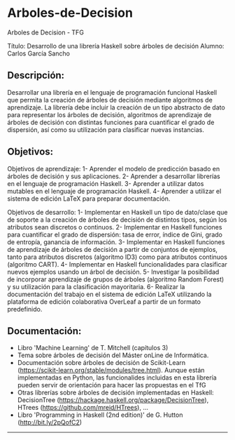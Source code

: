 # Arboles-de-Decision
Arboles de Decision - TFG

Título: Desarrollo de una librería Haskell sobre árboles de decisión
Alumno: Carlos García Sancho

 Descripción:
-------------------------------------------------------------------------------

Desarrollar una librería en el lenguaje de programación funcional Haskell que
permita la creación de árboles de decisión mediante algoritmos de aprendizaje.
La librería debe incluir la creación de un tipo abstracto de dato para
representar los árboles de decisión, algoritmos de aprendizaje de árboles de
decisión con distintas funciones para cuantificar el grado de dispersión, así
como su utilización para clasificar nuevas instancias.

 Objetivos:
-------------------------------------------------------------------------------

Objetivos de aprendizaje:
1- Aprender el modelo de predicción basado en árboles de decisión y sus
aplicaciones. 
2- Aprender a desarrollar librerías en el lenguaje de programación Haskell.
3- Aprender a utilizar datos mutables en el lenguaje de programación Haskell.
4- Aprender a utilizar el sistema de edición LaTeX para preparar documentación.

Objetivos de desarrollo:
1- Implementar en Haskell un tipo de dato/clase que de soporte a la creación de
árboles de decisión de distintos tipos, según los atributos sean discretos o
continuos. 
2- Implementar en Haskell funciones para cuantificar el grado de dispersión:
tasa de error, índice de Gini, grado de entropía, ganancia de información.
3- Implementar en Haskell funciones de aprendizaje de árboles de decisión a
partir de conjuntos de ejemplos, tanto para atributos discretos (algoritmo ID3)
como para atributos continuos (algoritmo CART).
4- Implementar en Haskell funcionalidades para clasificar nuevos ejemplos
usando un árbol de decisión.
5- Investigar la posibilidad de incorporar aprendizaje de grupos de árboles
(algoritmo Random Forest) y su utilización para la clasificación mayoritaria.
6- Realizar la documentación del trabajo en el sistema de edición LaTeX
utilizando la plataforma de edición colaborativa OverLeaf a partir de un
formato predefinido.

 Documentación:
-------------------------------------------------------------------------------
- Libro 'Machine Learning' de T. Mitchell (capítulos 3)
- Tema sobre árboles de decisión del Máster onLine de Informática.
- Documentación sobre árboles de decisión de Scikit-Learn
  (https://scikit-learn.org/stable/modules/tree.html). Aunque están
  implementadas en Python, las funcionalides incluidas en esta librería pueden
  servir de orientación para hacer las propuestas en el TfG
- Otras librerías sobre árboles de decisión implementadas en Haskell:
  DecisionTree (https://hackage.haskell.org/package/DecisionTree),
  HTrees (https://github.com/mreid/HTrees), ...
- Libro 'Programming in Haskell (2nd edition)' de G. Hutton
  (http://bit.ly/2pQofC2)

-------------------------------------------------------------------------------
